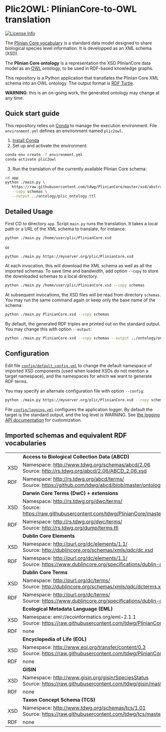 # Plic2OWL: PlinianCore-to-OWL translation
[![License Info](http://img.shields.io/badge/license-Apache%202.0-brightgreen.svg)](LICENSE)

The [Plinian Core vocabulary](https://github.com/tdwg/PlinianCore/tree/master) is a standard data model designed to share biological species level information. It is developped as an XML schema (XSD).

The **Plinian Core ontology** is a representation the XSD PlinianCore data model as an [OWL](https://www.w3.org/TR/2012/REC-owl2-overview-20121211/) ontology, to be used in RDF-based knowledge graphs.

This repository is a Python application that transtlates the Plinian Core XML schema into an OWL ontology. The output format is [RDF Turtle](https://www.w3.org/TR/turtle/).


**WARNING**: this is an on-going work, the generated ontology may change at any time.


## Quick start guide

This repository relies on [Conda](https://conda.io/) to manage the execution environment.
File `environment.yml` defines an environment named `plic2owl`.

1) [Install Conda](https://docs.conda.io/projects/conda/en/latest/user-guide/install/)
2) Set up and activate the environment:
```sh 
conda env create -f environment.yml
conda activate plic2owl
```
3) Run the translation of the currently available Plinian Core schema:

```sh
cd app
python ./main.py \
   https://raw.githubusercontent.com/tdwg/PlinianCore/master/xsd/abstract%20models/stable%20version/PlinianCore_AbstractModel_v3.2.2.7.xsd \
   --copy schemas \
   --output ../ontology/plic_ontology.ttl
```

## Detailed Usage

First CD to directory `app`.
Script `main.py` runs the translation. It takes a local path or a URL of the XML schema to translate, for instance:

```sh
python ./main.py /home/user/plic/PlinianCore.xsd
```
or
```sh
python ./main.py https://myserver.org/plic/PlinianCore.xsd
```

At each invocation, this will download the XML schema as well as all the imported schemas.
To save time and bandwidth, add option `--copy` to store the downloaded schemas to a local directory.

```sh
python ./main.py /home/user/plic/PlinianCore.xsd --copy schemas
```

At subsequent invocations, the XSD files will be read from directory `schemas`. You may run the same command again or keep only the base name of the schema:

```sh
python ./main.py PlinianCore.xsd --copy schemas
```

By default, the generated RDF triples are printed out on the standard output. You may change this with option `--output`:
```sh
python ./main.py PlinianCore.xsd --copy schemas --output ../ontology/ontology.ttl
```

## Configuration

Edit file [`config/default_config.yml`](config/default_config.yml) to change the default namespace of imported XSD components (used when loaded XSDs do not mention a target namespace), and the namespaces for which we want to generate RDF terms.

You may specify an alternate configuration file with option `--config`:
```sh
python ./main.py https://myserver.org/plic/PlinianCore.xsd --copy schemas --config ../config/config_plic.yml
```

File [`config/logging.yml`](config/logging.yml) configures the application logger.
By default the target is the standard output, and the log level is WARNING. See [the logging API documentation](https://docs.python.org/3/howto/logging.html) for customization.


## Imported schemas and equivalent RDF vocabularies

| |  |
|--------------| ------------- |
||**Access to Biological Collection Data (ABCD)** |
| XSD | Namespace: http://www.tdwg.org/schemas/abcd/2.06 <br>Source: http://rs.tdwg.org/abcd/2.06/ABCD_2.06.xsd |
| RDF | Namespace: http://rs.tdwg.org/abcd/terms/ <br>Source: https://github.com/tdwg/abcd/blob/master/ontology/abcd_concepts.owl |
||**Darwin Core Terms (DwC) + extensions**|
| XSD | Namespace: http://rs.tdwg.org/dwc/terms/ <br>Source: https://raw.githubusercontent.com/tdwg/PlinianCore/master/xsd/abstract%20models/stable%20version/tdwg_dwc_extensions.xsd |
| RDF | Namespace: http://rs.tdwg.org/dwc/terms/ <br>Source:  http://rs.tdwg.org/dump/terms.ttl |
|| **Dublin Core Elements** |
| XSD | Namespace: http://purl.org/dc/elements/1.1/ <br>Source: http://dublincore.org/schemas/xmls/qdc/dc.xsd |
| RDF | Namespace: http://purl.org/dc/elements/1.1/ <br>Source:  https://www.dublincore.org/specifications/dublin-core/dcmi-terms/dublin_core_elements.ttl |
|| **Dublin Core Terms** |
| XSD | Namespace: http://purl.org/dc/terms/ <br>Source: http://dublincore.org/schemas/xmls/qdc/dcterms.xsd |
| RDF | Namespace: http://purl.org/dc/terms/ <br>Source:  https://www.dublincore.org/specifications/dublin-core/dcmi-terms/dublin_core_terms.ttl |
|| **Ecological Metadata Language (EML)** |
| XSD | Namespace: eml://ecoinformatics.org/eml-2.1.1 <br>Source: https://raw.githubusercontent.com/tdwg/PlinianCore/master/xsd/abstract%20models/stable%20version/eml.xsd |
| RDF | none |
|| **Encyclopedia of Life (EOL)** |
| XSD | Namespace: http://www.eol.org/transfer/content/0.3 <br>Source: https://raw.githubusercontent.com/tdwg/PlinianCore/master/xsd/abstract%20models/stable%20version/content_0_3.xsd |
| RDF | none |
|| **GISIN** |
| XSD | Namespace: http://www.gisin.org/gisin/SpeciesStatus <br>Source: https://raw.githubusercontent.com/tdwg/gisin/master/xsd/SpeciesStatus.xsd |
| RDF | none |
|| **Taxon Concept Schema (TCS)** |
| XSD | Namespace: http://www.tdwg.org/schemas/tcs/1.01 <br>Source: https://raw.githubusercontent.com/tdwg/tcs/master/TCS101/v101.xsd |
| RDF | none |

